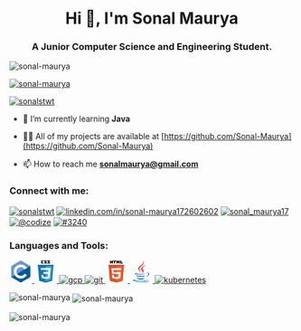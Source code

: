 <h1 align="center">Hi 👋, I'm Sonal Maurya</h1>
<h3 align="center">A Junior Computer Science and Engineering Student.</h3>

<p align="left"> <img src="https://komarev.com/ghpvc/?username=sonal-maurya&label=Profile%20views&color=0e75b6&style=flat" alt="sonal-maurya" /> </p>

<p align="left"> <a href="https://github.com/ryo-ma/github-profile-trophy"><img src="https://github-profile-trophy.vercel.app/?username=sonal-maurya" alt="sonal-maurya" /></a> </p>

<p align="left"> <a href="https://twitter.com/sonalstwt" target="blank"><img src="https://img.shields.io/twitter/follow/sonalstwt?logo=twitter&style=for-the-badge" alt="sonalstwt" /></a> </p>

- 🌱 I’m currently learning **Java**

- 👨‍💻 All of my projects are available at [https://github.com/Sonal-Maurya](https://github.com/Sonal-Maurya)

- 📫 How to reach me **sonalmaurya@gmail.com**

<h3 align="left">Connect with me:</h3>
<p align="left">
<a href="https://twitter.com/sonalstwt" target="blank"><img align="center" src="https://raw.githubusercontent.com/rahuldkjain/github-profile-readme-generator/master/src/images/icons/Social/twitter.svg" alt="sonalstwt" height="30" width="40" /></a>
<a href="https://linkedin.com/in/linkedin.com/in/sonal-maurya172602602" target="blank"><img align="center" src="https://raw.githubusercontent.com/rahuldkjain/github-profile-readme-generator/master/src/images/icons/Social/linked-in-alt.svg" alt="linkedin.com/in/sonal-maurya172602602" height="30" width="40" /></a>
<a href="https://instagram.com/sonal_maurya17" target="blank"><img align="center" src="https://raw.githubusercontent.com/rahuldkjain/github-profile-readme-generator/master/src/images/icons/Social/instagram.svg" alt="sonal_maurya17" height="30" width="40" /></a>
<a href="https://hashnode.com/@codize" target="blank"><img align="center" src="https://raw.githubusercontent.com/rahuldkjain/github-profile-readme-generator/master/src/images/icons/Social/hashnode.svg" alt="@codize" height="30" width="40" /></a>
<a href="https://discord.gg/#3240" target="blank"><img align="center" src="https://raw.githubusercontent.com/rahuldkjain/github-profile-readme-generator/master/src/images/icons/Social/discord.svg" alt="#3240" height="30" width="40" /></a>
</p>

<h3 align="left">Languages and Tools:</h3>
<p align="left"> <a href="https://www.cprogramming.com/" target="_blank" rel="noreferrer"> <img src="https://raw.githubusercontent.com/devicons/devicon/master/icons/c/c-original.svg" alt="c" width="40" height="40"/> </a> <a href="https://www.w3schools.com/css/" target="_blank" rel="noreferrer"> <img src="https://raw.githubusercontent.com/devicons/devicon/master/icons/css3/css3-original-wordmark.svg" alt="css3" width="40" height="40"/> </a> <a href="https://cloud.google.com" target="_blank" rel="noreferrer"> <img src="https://www.vectorlogo.zone/logos/google_cloud/google_cloud-icon.svg" alt="gcp" width="40" height="40"/> </a> <a href="https://git-scm.com/" target="_blank" rel="noreferrer"> <img src="https://www.vectorlogo.zone/logos/git-scm/git-scm-icon.svg" alt="git" width="40" height="40"/> </a> <a href="https://www.w3.org/html/" target="_blank" rel="noreferrer"> <img src="https://raw.githubusercontent.com/devicons/devicon/master/icons/html5/html5-original-wordmark.svg" alt="html5" width="40" height="40"/> </a> <a href="https://www.java.com" target="_blank" rel="noreferrer"> <img src="https://raw.githubusercontent.com/devicons/devicon/master/icons/java/java-original.svg" alt="java" width="40" height="40"/> </a> <a href="https://kubernetes.io" target="_blank" rel="noreferrer"> <img src="https://www.vectorlogo.zone/logos/kubernetes/kubernetes-icon.svg" alt="kubernetes" width="40" height="40"/> </a> </p>

<p><img align="left" src="https://github-readme-stats.vercel.app/api/top-langs?username=sonal-maurya&show_icons=true&locale=en&layout=compact" alt="sonal-maurya" /></p>

<p>&nbsp;<img align="center" src="https://github-readme-stats.vercel.app/api?username=sonal-maurya&show_icons=true&locale=en" alt="sonal-maurya" /></p>

<p><img align="center" src="https://github-readme-streak-stats.herokuapp.com/?user=sonal-maurya&" alt="sonal-maurya" /></p>
